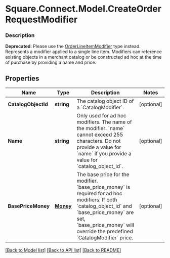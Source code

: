 # Square.Connect.Model.CreateOrderRequestModifier

### Description

__Deprecated__: Please use the [OrderLineItemModifier](#type-orderlineitemmodifier) type instead.  Represents a modifier applied to a single line item.  Modifiers can reference existing objects in a merchant catalog or be constructed ad hoc at the time of purchase by providing a name and price.

## Properties

Name | Type | Description | Notes
------------ | ------------- | ------------- | -------------
**CatalogObjectId** | **string** | The catalog object ID of a &#x60;CatalogModifier&#x60;. | [optional] 
**Name** | **string** | Only used for ad hoc modifiers. The name of the modifier. &#x60;name&#x60; cannot exceed 255 characters.  Do not provide a value for &#x60;name&#x60; if you provide a value for &#x60;catalog_object_id&#x60;. | [optional] 
**BasePriceMoney** | [**Money**](Money.md) | The base price for the modifier.  &#x60;base_price_money&#x60; is required for ad hoc modifiers. If both &#x60;catalog_object_id&#x60; and &#x60;base_price_money&#x60; are set, &#x60;base_price_money&#x60; will override the predefined &#x60;CatalogModifier&#x60; price. | [optional] 



[[Back to Model list]](../README.md#documentation-for-models) [[Back to API list]](../README.md#documentation-for-api-endpoints) [[Back to README]](../README.md)

